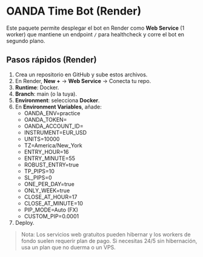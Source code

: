 # OANDA Time Bot (Render)

Este paquete permite desplegar el bot en Render como **Web Service** (1 worker) que mantiene un endpoint `/` para healthcheck y corre el bot en segundo plano.

## Pasos rápidos (Render)

1. Crea un repositorio en GitHub y sube estos archivos.
2. En Render, **New +** → **Web Service** → Conecta tu repo.
3. **Runtime**: Docker.
4. **Branch**: main (o la tuya).
5. **Environment**: selecciona **Docker**.
6. En **Environment Variables**, añade:
   - OANDA_ENV=practice
   - OANDA_TOKEN=<tu token>
   - OANDA_ACCOUNT_ID=<tu account id>
   - INSTRUMENT=EUR_USD
   - UNITS=10000
   - TZ=America/New_York
   - ENTRY_HOUR=16
   - ENTRY_MINUTE=55
   - ROBUST_ENTRY=true
   - TP_PIPS=10
   - SL_PIPS=0
   - ONE_PER_DAY=true
   - ONLY_WEEK=true
   - CLOSE_AT_HOUR=17
   - CLOSE_AT_MINUTE=10
   - PIP_MODE=Auto (FX)
   - CUSTOM_PIP=0.0001
7. Deploy.

> Nota: Los servicios web gratuitos pueden hibernar y los workers de fondo suelen requerir plan de pago. Si necesitas 24/5 sin hibernación, usa un plan que no duerma o un VPS.
